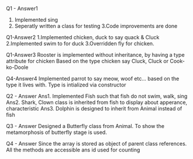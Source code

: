 Q1 - Answer1
1. Implemented sing
2. Seperatly written a class for testing
3.Code improvements are done

Q1-Answer2
1.Implemented chicken, duck to say quack & Cluck
2.Implemented swim to for duck
3.Overridden fly for chicken.

Q1-Answer3
Rooster is implemented without inheritance, by having a type attribute for chicken
Based on the type chicken say Cluck, Cluck or Cook-ko-Doole

Q4-Answer4
Implemented parrot to say meow, woof etc... based on the type it lives with.
Type is intialized via constructor


Q2 - Answer
Ans1. Implemented Fish such that fish do not swim, walk, sing
Ans2. Shark, Clown class is inherited from fish to display about apperance, characteristic
Ans3. Dolphin is designed to inherit from Animal instead of fish


Q3 - Answer
Designed a Butterfly class from Animal.
To show the metamorphosis of butterfly stage is used.

Q4 - Answer
Since the array is stored as object of parent class references.
All the methods are accessible ans id used for counting
